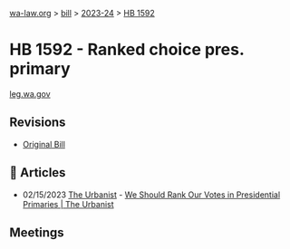 [wa-law.org](/) > [bill](/bill/) > [2023-24](/bill/2023-24/) > [HB 1592](/bill/2023-24/hb/1592/)

# HB 1592 - Ranked choice pres. primary
[leg.wa.gov](https://app.leg.wa.gov/billsummary?BillNumber=1592&Year=2023&Initiative=false)

## Revisions
* [Original Bill](1/)

## 📰 Articles
* 02/15/2023 [The Urbanist](/org/the_urbanist/) - [We Should Rank Our Votes in Presidential Primaries | The Urbanist](https://www.theurbanist.org/2023/02/15/we-should-rank-our-votes-in-presidential-primaries/#:~:text=HB%201592)

## Meetings